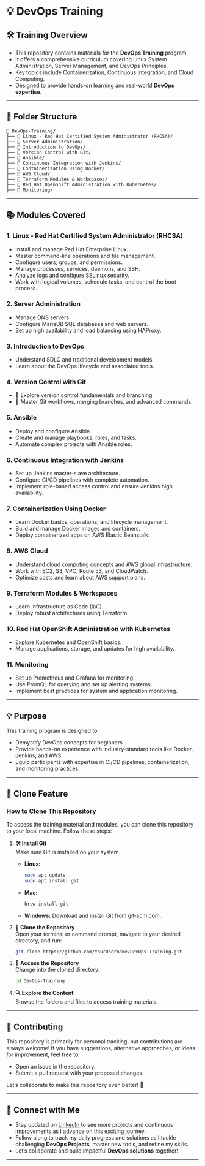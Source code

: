 
# **💡 DevOps Training**  

## 🛠️ **Training Overview**  
- This repository contains materials for the **DevOps Training** program.  
- It offers a comprehensive curriculum covering Linux System Administration, Server Management, and DevOps Principles.  
- Key topics include Containerization, Continuous Integration, and Cloud Computing.  
- Designed to provide hands-on learning and real-world **DevOps expertise**.   

---

## 📁 **Folder Structure**  
```
📂 DevOps-Training/
├── 📂 Linux - Red Hat Certified System Administrator (RHCSA)/
├── 📂 Server Administration/
├── 📂 Introduction to DevOps/
├── 📂 Version Control with Git/
├── 📂 Ansible/
├── 📂 Continuous Integration with Jenkins/
├── 📂 Containerization Using Docker/
├── 📂 AWS Cloud/
├── 📂 Terraform Modules & Workspaces/
├── 📂 Red Hat OpenShift Administration with Kubernetes/
├── 📂 Monitoring/
```  

---

## 📚 **Modules Covered**  

### **1. Linux - Red Hat Certified System Administrator (RHCSA)**  
-  Install and manage Red Hat Enterprise Linux.  
-  Master command-line operations and file management.  
-  Configure users, groups, and permissions.  
-  Manage processes, services, daemons, and SSH.  
-  Analyze logs and configure SELinux security.  
-  Work with logical volumes, schedule tasks, and control the boot process.  

### **2. Server Administration**  
-  Manage DNS servers.  
-  Configure MariaDB SQL databases and web servers.  
-  Set up high availability and load balancing using HAProxy.  

### **3.  Introduction to DevOps**  
-  Understand SDLC and traditional development models.  
-  Learn about the DevOps lifecycle and associated tools.  

### **4. Version Control with Git**  
- 🌲 Explore version control fundamentals and branching.  
- 🔧 Master Git workflows, merging branches, and advanced commands.  

### **5.  Ansible**  
-  Deploy and configure Ansible.  
-  Create and manage playbooks, roles, and tasks.  
-  Automate complex projects with Ansible roles.  

### **6.  Continuous Integration with Jenkins**  
-  Set up Jenkins master-slave architecture.  
-  Configure CI/CD pipelines with complete automation.  
-  Implement role-based access control and ensure Jenkins high availability.  

### **7.  Containerization Using Docker**  
-  Learn Docker basics, operations, and lifecycle management.  
-  Build and manage Docker images and containers.  
-  Deploy containerized apps on AWS Elastic Beanstalk.  

### **8.  AWS Cloud**  
-  Understand cloud computing concepts and AWS global infrastructure.  
-  Work with EC2, S3, VPC, Route 53, and CloudWatch.  
-  Optimize costs and learn about AWS support plans.  

### **9.  Terraform Modules & Workspaces**  
-  Learn Infrastructure as Code (IaC).  
-  Deploy robust architectures using Terraform.  

### **10.  Red Hat OpenShift Administration with Kubernetes**  
-  Explore Kubernetes and OpenShift basics.  
-  Manage applications, storage, and updates for high availability.  

### **11.  Monitoring**  
-  Set up Prometheus and Grafana for monitoring.  
-  Use PromQL for querying and set up alerting systems.  
-  Implement best practices for system and application monitoring.  

---

## 💡 **Purpose**  
This training program is designed to:  
-  Demystify DevOps concepts for beginners.  
-  Provide hands-on experience with industry-standard tools like Docker, Jenkins, and AWS.  
-  Equip participants with expertise in CI/CD pipelines, containerization, and monitoring practices.  

---

## 🚀 **Clone Feature**  

### **How to Clone This Repository**  
To access the training material and modules, you can clone this repository to your local machine. Follow these steps:  

1. **🛠️ Install Git**  
   Make sure Git is installed on your system.  
   - **Linux:**  
     ```bash  
     sudo apt update  
     sudo apt install git  
     ```  
   - **Mac:**  
     ```bash  
     brew install git  
     ```  
   - **Windows:** Download and install Git from [git-scm.com](https://git-scm.com/).  

2. **📂 Clone the Repository**  
   Open your terminal or command prompt, navigate to your desired directory, and run:  
   ```bash  
   git clone https://github.com/YourUsername/DevOps-Training.git  
   ```  

3. **📁 Access the Repository**  
   Change into the cloned directory:  
   ```bash  
   cd DevOps-Training  
   ```  

4. **🔍 Explore the Content**  
   Browse the folders and files to access training materials.  

---

## 🔗 **Contributing**  
This repository is primarily for personal tracking, but contributions are always welcome! If you have suggestions, alternative approaches, or ideas for improvement, feel free to:  
- Open an issue in the repository.  
- Submit a pull request with your proposed changes.  

Let’s collaborate to make this repository even better! 🚀  

---

## 🤝 **Connect with Me**  
- Stay updated on [LinkedIn](https://www.linkedin.com/in/-kartikjain/) to see more projects and continuous improvements as I advance on this exciting journey. 
- Follow along to track my daily progress and solutions as I tackle challenging **DevOps Projects**, master new tools, and refine my skills.  
- Let’s collaborate and build impactful **DevOps solutions** together!   

--- 
